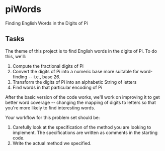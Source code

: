 # piWords
Finding English Words in the Digits of Pi

## Tasks
The theme of this project is to find English words in the digits of Pi. To do this, we'll:
1. Compute the fractional digits of Pi
2. Convert the digits of Pi into a numeric base more suitable for word-finding -- i.e., base 26.
3. Transform the digits of Pi into an alphabetic String of letters
4. Find words in that particular encoding of Pi

After the basic version of the code works, we'll work on improving it to get better word coverage -- changing the mapping of digits to letters so that you're more likely to find interesting words.

Your workflow for this problem set should be:
1. Carefully look at the specification of the method you are looking to implement. The specifications are written as comments in the starting code.
2. Write the actual method we specified.
